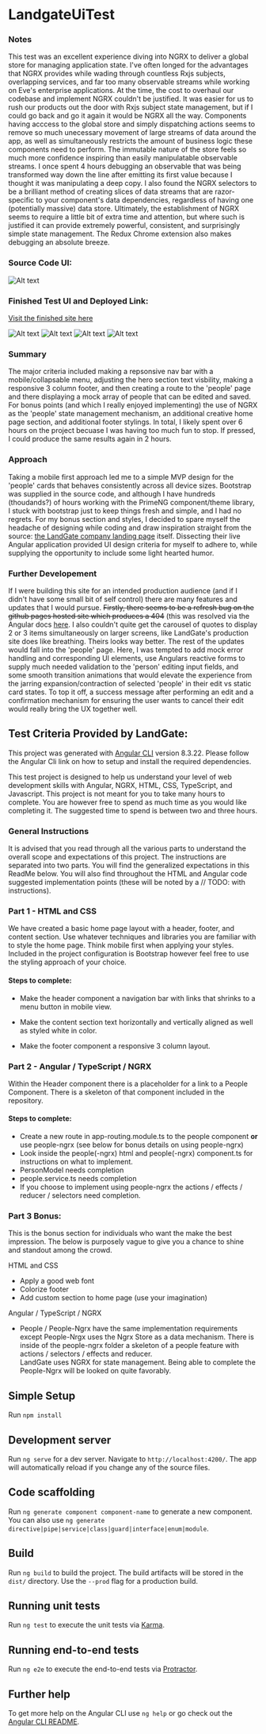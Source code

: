 # LandgateUiTest

### Notes 

This test was an excellent experience diving into NGRX to deliver a global store for managing application state. I've often longed for the advantages that NGRX provides while wading through countless Rxjs subjects, overlapping services, and far too many observable streams while working on Eve's enterprise applications. At the time, the cost to overhaul our codebase and implement NGRX couldn't be justified. It was easier for us to rush our products out the door with Rxjs subject state management, but if I could go back and go it again it would be NGRX all the way. Components having acccess to the global store and simply dispatching actions seems to remove so much unecessary movement of large streams of data around the app, as well as simultaneously restricts the amount of business logic these components need to perform. The immutable nature of the store feels so much more confidence inspiring than easily manipulatable observable streams. I once spent 4 hours debugging an observable that was being transformed way down the line after emitting its first value because I thought it was manipulating a deep copy. I also found the NGRX selectors to be a brilliant method of creating slices of data streams that are razor-specific to your component's data dependencies, regardless of having one (potentially massive) data store. Ultimately, the establishment of NGRX seems to require a little bit of extra time and attention, but where such is justified it can provide extremely powerful, consistent, and surprisingly simple state management. The Redux Chrome extension also makes debugging an absolute breeze.

### Source Code UI:
![Alt text](image-7.png)

### Finished Test UI and Deployed Link:

[Visit the finished site here](https://sadboitay.github.io/landgate-ui-test/)

![Alt text](image-5.png)
![Alt text](image-2.png)
![Alt text](image-3.png)
![Alt text](image-4.png)
### Summary

The major criteria included making a repsonsive nav bar with a mobile/collapsable menu, adjusting the hero section text visbility, making a responsive 3 column footer, and then creating a route to the 'people' page and there displaying a mock array of people that can be edited and saved. For bonus points (and which I really enjoyed implementing) the use of NGRX as the 'people' state management mechanism, an additional creative home page section, and additional footer stylings. In total, I likely spent over 6 hours on the project becuase I was having too much fun to stop. If pressed, I could produce the same results again in 2 hours.

### Approach

Taking a mobile first approach led me to a simple MVP design for the 'people' cards that behaves consistently across all device sizes. Bootstrap was supplied in the source code, and although I have hundreds (thoudands?) of hours working with the PrimeNG component/theme library, I stuck with bootstrap just to keep things fresh and simple, and I had no regrets. For my bonus section and styles, I decided to spare myself the headache of designing while coding and draw inspiration straight from the source: [the LandGate company landing page](https://landgate.com/home) itself. Dissecting their live Angular application provided UI design criteria for myself to adhere to, while supplying the opportunity to include some light hearted humor.

### Further Developement

If I were building this site for an intended production audience (and if I didn't have some small bit of self control) there are many features and updates that I would pursue. ~~Firstly, there seems to be a refresh bug on the github pages hosted site which produces a 404~~ (this was resolved via the Angular docs [here](https://angular.io/guide/deployment#deploy-to-github-pages). I also couldn't quite get the carousel of quotes to display 2 or 3 items simultaneously on larger screens, like LandGate's production site does like breathing. Theirs looks way better. The rest of the updates would fall into the 'people' page. Here, I was tempted to add mock error handling and corresponding UI elements, use Angulars reactive forms to supply much needed validation to the 'person' editing input fields, and some smooth transition animations that would elevate the experience from the jarring expansion/contraction of selected 'people' in their edit vs static card states. To top it off, a success message after performing an edit and a confirmation mechanism for ensuring the user wants to cancel their edit would really bring the UX together well.

## Test Criteria Provided by LandGate:

This project was generated with [Angular CLI](https://github.com/angular/angular-cli) version 8.3.22.  Please follow the Angular Cli link on how to setup and install the required dependencies.  

This test project is designed to help us understand your level of web development skills with Angular, NGRX, HTML, CSS, TypeScript, and Javascript. This project is not meant for you to take many hours to complete.  You are however free to spend as much time as you would like completing it. The suggested time to spend is between two and three hours.

### General Instructions

It is advised that you read through all the various parts to understand the overall scope and expectations of this project. The instructions are separated into two parts. You will find the generalized expectations in this ReadMe below. 
You will also find throughout the HTML and Angular code suggested implementation points (these will be noted by a // TODO: with instructions).      

### Part 1 - HTML and CSS
We have created a basic home page layout with a header, footer, and content section. Use whatever techniques and libraries you are familiar with to style the home page. Think mobile first when applying your styles. Included in the project configuration is Bootstrap however feel free to use the styling approach of your choice.  

#### Steps to complete:
- Make the header component a navigation bar with links that shrinks to a menu button in mobile view.

- Make the content section text horizontally and vertically aligned as well as styled white in color.

- Make the footer component a responsive 3 column layout.


### Part 2 - Angular / TypeScript / NGRX
Within the Header component there is a placeholder for a link to a People Component.  There is a skeleton of that component included in the repository.  

#### Steps to complete:
- Create a new route in app-routing.module.ts to the people component **or** use people-ngrx (see below for bonus details on using people-ngrx)
- Look inside the people(-ngrx) html and people(-ngrx) component.ts for instructions on what to implement.
- PersonModel needs completion
- people.service.ts needs completion
- If you choose to implement using people-ngrx the actions / effects / reducer / selectors need completion.

### Part 3 Bonus:
This is the bonus section for individuals who want the make the best impression.  The below is purposely vague to give you a chance to shine and standout among the crowd.
 
  HTML and CSS
  
  - Apply a good web font
  - Colorize footer
  - Add custom section to home page (use your imagination)
  
  Angular / TypeScript / NGRX
  
  - People / People-Ngrx have the same implementation requirements except People-Nrgx uses the Ngrx Store as a data mechanism.
    There is inside of the people-ngrx folder a skeleton of a people feature with actions / selectors / effects and reducer.  
    LandGate uses NGRX for state management.  Being able to complete the People-Ngrx will be looked on quite favorably.


## Simple Setup

Run `npm install`
      
## Development server

Run `ng serve` for a dev server. Navigate to `http://localhost:4200/`. The app will automatically reload if you change any of the source files.

## Code scaffolding

Run `ng generate component component-name` to generate a new component. You can also use `ng generate directive|pipe|service|class|guard|interface|enum|module`.

## Build

Run `ng build` to build the project. The build artifacts will be stored in the `dist/` directory. Use the `--prod` flag for a production build.

## Running unit tests

Run `ng test` to execute the unit tests via [Karma](https://karma-runner.github.io).

## Running end-to-end tests

Run `ng e2e` to execute the end-to-end tests via [Protractor](http://www.protractortest.org/).

## Further help

To get more help on the Angular CLI use `ng help` or go check out the [Angular CLI README](https://github.com/angular/angular-cli/blob/master/README.md).

